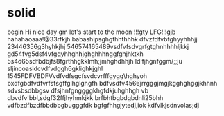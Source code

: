 # solid
begin
Hi
nice day
gm
let's start
to the moon !!!gty
LFG!!!gjb
hahahaoaaa!@33rfkjh
babashipsghgthhthhhk
dfvzfdfvbfghyyhhhjj
23446356g3hyhkjhj
546574165489vsdfvfsdvgrfgtghnhhhhljkkj
gd54fvg5dsf4vfgqyhhghhjghghhhnggfghjhktkh
5s4d65sdfbdbjfs8fgrthhgkklmh;jmhghdhhjh
ldlfjhgnfggm/;;ju
sljincoasldcvdfvdggh6gklighkjghl
1545FDFVBDFVvdfvdfsgcfsvdcvrfffgygg\hghyoh
bxdfgbdfvdfvrfsfsgffglhglghgfh
bdfvsdfv4566jrrgggjmgjkgghghggjkhhnh
sdvsbsdbbgsv dfsjhnfgnggggkhgfdkjuhghhgh
vb dbvdfv'bbl,sdgf32ffjhyhmkjkk
brfbhtbgbdgbdnli25bhh
vdfbzdfbzdfbbdbbgbugggfdk
bgfgfhhgjytedj,iok
kdfvlkjsdnvolas;dj
